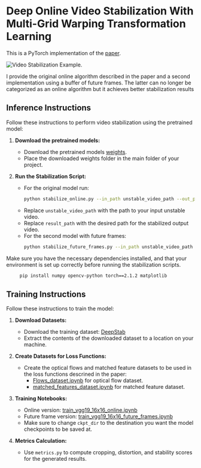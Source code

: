 # Deep Online Video Stabilization With Multi-Grid Warping Transformation Learning

This is a PyTorch implementation of the [paper](https://cg.cs.tsinghua.edu.cn/papers/TIP-2019-VideoStab.pdf).

![Video Stabilization Example](https://github.com/btxviny/Deep-Motion-Blind-Video-Stabilization/blob/main/result.gif).

I provide the original online algorithm described in the paper and a second implementation using a buffer of future frames. The latter can no longer be categorized as an online algorithm but it achieves better stabilization results

## Inference Instructions

Follow these instructions to perform video stabilization using the pretrained model:

1. **Download the pretrained models:**
   - Download the pretrained models [weights](https://drive.google.com/drive/folders/1K8HfenNEr_0Joi6RdX4SfKVnCg-GjhvW?usp=drive_link).
   - Place the downloaded weights folder in the main folder of your project.

2. **Run the Stabilization Script:**
   - For the original model run:
     ```bash
     python stabilize_online.py --in_path unstable_video_path --out_path result_path
     ```
   - Replace `unstable_video_path` with the path to your input unstable video.
   - Replace `result_path` with the desired path for the stabilized output video.
   - For the second model with future frames:
     ```bash
     python stabilize_future_frames.py --in_path unstable_video_path --out_path result_path
     ```

Make sure you have the necessary dependencies installed, and that your environment is set up correctly before running the stabilization scripts.
```bash
     pip install numpy opencv-python torch==2.1.2 matplotlib
```



## Training Instructions

Follow these instructions to train the model:

1. **Download Datasets:**
   - Download the training dataset: [DeepStab]([https://hyu-my.sharepoint.com/personal/kashifali_hanyang_ac_kr/_layouts/15/onedrive.aspx?id=%2Fpersonal%2Fkashifali%5Fhanyang%5Fac%5Fkr%2FDocuments%2FDeepStab%5FMod%2Erar&parent=%2Fpersonal%2Fkashifali%5Fhanyang%5Fac%5Fkr%2FDocuments&ga=1](https://cg.cs.tsinghua.edu.cn/people/~miao/stabnet/data.zip))
   - Extract the contents of the downloaded dataset to a location on your machine.

2. **Create Datasets for Loss Functions:**
   - Create the optical flows and matched feature datasets to be used in the loss functions descrined in the paper:
     - [Flows_dataset.ipynb](https://github.com/btxviny/StabNet/blob/main/Flows_dataset.ipynb) for optical flow dataset.
     - [matched_features_dataset.ipynb](https://github.com/btxviny/StabNet/blob/main/matched_features_dataset.ipynb) for matched feature dataset.

3. **Training Notebooks:**
   - Online version: [train_vgg19_16x16_online.ipynb](https://github.com/btxviny/StabNet/blob/main/train_vgg19_16x16_online.ipynb)
   - Future frame version: [train_vgg19_16x16_future_frames.ipynb](https://github.com/btxviny/StabNet/edit/main/train_vgg19_16x16_future_frames.ipynb)
   - Make sure to change `ckpt_dir` to the destination you want the model checkpoints to be saved at.

4. **Metrics Calculation:**
   - Use `metrics.py` to compute cropping, distortion, and stability scores for the generated results.
